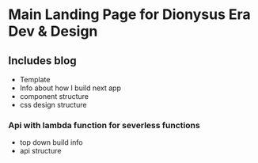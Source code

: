 
# Main Landing Page for Dionysus Era Dev & Design


## Includes blog

- Template
- Info about how I build next app
- component structure
- css design structure 

### Api with lambda function for severless functions

- top down build info
- api structure
